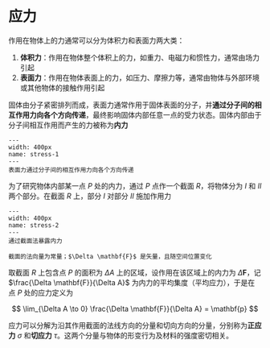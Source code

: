 # 应力

作用在物体上的力通常可以分为体积力和表面力两大类：

1. **体积力**：作用在物体整个体积上的力，如重力、电磁力和惯性力，通常由场力引起
2. **表面力**：作用在物体表面上的力，如压力、摩擦力等，通常由物体与外部环境或其他物体的接触作用引起

固体由分子紧密排列而成，表面力通常作用于固体表面的分子，并**通过分子间的相互作用力向各个方向传递**，最终影响固体内部任意一点的受力状态。固体内部由于分子间相互作用而产生的力被称为**内力**

```{figure} ../../images/stress-1.png
---
width: 400px
name: stress-1
---
表面力通过分子间的相互作用力向各个方向传递
```

为了研究物体内部某一点 $P$ 处的内力，通过 $P$ 点作一个截面 $R$，将物体分为 $I$ 和 $II$ 两个部分。在截面 $R$ 上，部分 $I$ 对部分 $II$ 施加作用力

```{figure} ../../images/stress-2.png
---
width: 400px
name: stress-2
---
通过截面法暴露内力
```

```{margin}
截面的法向量为常量；$\Delta \mathbf{F}$ 是矢量，且随空间位置变化
```

取截面 $R$ 上包含点 $P$ 的面积为 $\Delta A$ 上的区域，设作用在该区域上的内力为 $\Delta \mathbf{F}$，记 $\frac{\Delta \mathbf{F}}{\Delta A}$ 为内力的平均集度（平均应力），于是在点 $P$ 处的应力定义为

$$
\lim_{\Delta A \to 0} \frac{\Delta \mathbf{F}}{\Delta A} = \mathbf{p}
$$


应力可以分解为沿其作用截面的法线方向的分量和切向方向的分量，分别称为**正应力** $\sigma$ 和**切应力** $\tau$。这两个分量与物体的形变行为及材料的强度密切相关。
